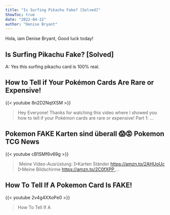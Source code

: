 ```yaml
---
title: "Is Surfing Pikachu Fake? [Solved]"
ShowToc: true 
date: "2022-04-22"
author: "Denise Bryant" 
---
```


Hola, iam Denise Bryant, Good luck today!
## Is Surfing Pikachu Fake? [Solved]
A: Yes this surfing pikachu card is 100% real.

## How to Tell if Your Pokémon Cards Are Rare or Expensive!
{{< youtube 8n2D2NqtXSM >}}
>Hey Everyone! Thanks for watching this video where I showed you how to tell if your Pokémon cards are rare or expensive! Part 1: ...

## Pokemon FAKE Karten sind überall 😱😡 Pokemon TCG News
{{< youtube cB1SMf6v69g >}}
>‍  Meine Video-Ausrüstung: ▻Karten Ständer https://amzn.to/2AHUoUc ▻Meine Bildschirme https://amzn.to/2C0fXPP ...

## How To Tell If A Pokemon Card Is FAKE!
{{< youtube 2v4g4XXoPe0 >}}
>How To Tell If A 

